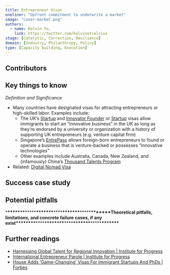 ```yaml
---
title: Entrepreneur Visas
oneliner: "Upfront commitment to underwrite a market"
image: "cover-market.png"
authors:
  - name: Kelvin Yu,
    link: https://twitter.com/kelvinotcelsius
stage: [Catalytic, Correction, Resilience]
domain: [Industry, Philanthropy, Policy]
type: [Capacity building, Execution]
---
```


## Contributors

## Key things to know

_Definition and Significance_

- Many countries have designated visas for attracting entrepreneurs or high-skilled labor. Examples include:
  - The UK’s [Startup](https://www.gov.uk/start-up-visa) and [Innovator Founder](https://www.gov.uk/innovator-founder-visa) or [Startup](https://www.gov.uk/start-up-visa) visas allow immigrants to start an “innovative business” in the UK as long as they’re endorsed by a university or organization with a history of supporting UK entrepreneurs (e.g. venture capital firm)
  - Singapore’s [EntrePass](https://www.mom.gov.sg/passes-and-permits/entrepass) allows foreign-born entrepreneurs to found or operate a business that is venture-backed or possesses “innovative technologies”
  - Other examples include Australia, Canada, New Zealand, and (infamously) China’s [Thousand Talents Program](https://en.wikipedia.org/wiki/Thousand_Talents_Plan)
- Related: [Digital Nomad Visa](Digital%20Nomad%20Visa%20dbe4f5fe4d874853b5e23e7f4c4f905f.md)

## Success case study

## Potential pitfalls

\***\*\*\*\*\*\*\***\*\*\*\*\***\*\*\*\*\*\*\***\*\*\*\***\*\*\*\*\*\*\***\*\*\*\*\***\*\*\*\*\*\*\***Theoretical pitfalls, limitations, and concrete failure cases, if any exist\***\*\*\*\*\*\*\***\*\*\*\*\***\*\*\*\*\*\*\***\*\*\*\***\*\*\*\*\*\*\***\*\*\*\*\***\*\*\*\*\*\*\***

## Further readings

- [Harnessing Global Talent for Regional Innovation | Institute for Progress](https://progress.institute/talent-regional-innovation/)
- [International Entrepreneur Parole | Institute for Progress](https://progress.institute/international-entrepreneurship-open-letter/)
- [House Adds ‘Game-Changing’ Visas For Immigrant Startups And PhDs | Forbes](https://www.forbes.com/sites/stuartanderson/2022/01/27/house-adds-game-changing-visas-for-immigrant-startups-and-phds/?sh=233fcd3f10be)
